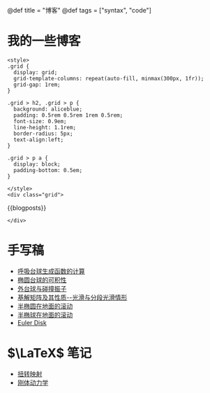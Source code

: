 @def title = "博客"
@def tags = ["syntax", "code"]

# 我的一些博客

~~~
<style>
.grid {
  display: grid;
  grid-template-columns: repeat(auto-fill, minmax(300px, 1fr));
  grid-gap: 1rem;
}

.grid > h2, .grid > p {
  background: aliceblue;
  padding: 0.5rem 0.5rem 1rem 0.5rem;
  font-size: 0.9em;
  line-height: 1.1rem;
  border-radius: 5px;
  text-align:left;
}

.grid > p a {
  display: block;
  padding-bottom: 0.5em;
}

</style>
<div class="grid">
~~~

{{blogposts}}

~~~
</div>
~~~

# 手写稿

- [呼吸台球生成函数的计算](/files/呼吸台球生成函数的计算.pdf)
- [椭圆台球的可积性](/files/椭圆台球的可积性.pdf)
- [外台球与碰撞振子](/files/外台球与碰撞振子.pdf)
- [基解矩阵及其性质--光滑与分段光滑情形](/files/基解矩阵及其性质--光滑与分段光滑情形.pdf)
- [半椭圆在地面的滚动](/files/半椭圆在平面上的滚动.pdf)
- [半椭球在地面的滚动](/files/半椭球在地面上的滚动.pdf)
- [Euler Disk](/files/Euler%20Disk.pdf)

# $\LaTeX$ 笔记

- [扭转映射](/files/TwistMaps.pdf)
- [刚体动力学](/files/rigid-body-dynamics1.pdf)






